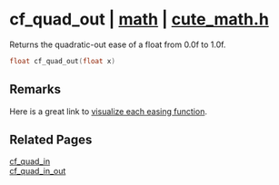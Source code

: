 # cf_quad_out | [math](https://github.com/RandyGaul/cute_framework/blob/master/docs/math_readme.md) | [cute_math.h](https://github.com/RandyGaul/cute_framework/blob/master/include/cute_math.h)

Returns the quadratic-out ease of a float from 0.0f to 1.0f.

```cpp
float cf_quad_out(float x)
```

## Remarks

Here is a great link to [visualize each easing function](https://easings.net/).

## Related Pages

[cf_quad_in](https://github.com/RandyGaul/cute_framework/blob/master/docs/math/cf_quad_in.md)  
[cf_quad_in_out](https://github.com/RandyGaul/cute_framework/blob/master/docs/math/cf_quad_in_out.md)  
